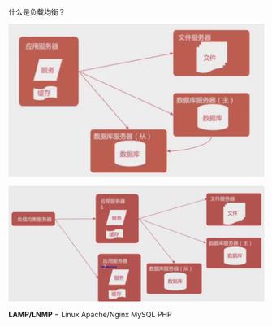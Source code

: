<!--
 * @Description: 
 * @Author: neozhang
 * @Date: 2022-04-21 22:54:22
 * @LastEditors: neozhang
 * @LastEditTime: 2022-04-21 22:57:22
-->
什么是负载均衡？  

![](../res/%E4%BB%80%E4%B9%88%E6%98%AF%E8%B4%9F%E8%BD%BD%E5%9D%87%E8%A1%A1.png)  

![](../res/%E8%B4%9F%E8%BD%BD%E5%9D%87%E8%A1%A1%E6%9C%8D%E5%8A%A1%E5%99%A8.png)  

**LAMP/LNMP** = Linux Apache/Nginx MySQL PHP  